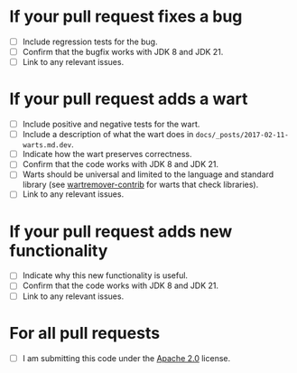 # If your pull request fixes a bug

- [ ] Include regression tests for the bug.
- [ ] Confirm that the bugfix works with JDK 8 and JDK 21.
- [ ] Link to any relevant issues.

# If your pull request adds a wart

- [ ] Include positive and negative tests for the wart.
- [ ] Include a description of what the wart does in `docs/_posts/2017-02-11-warts.md.dev`.
- [ ] Indicate how the wart preserves correctness.
- [ ] Confirm that the code works with JDK 8 and JDK 21.
- [ ] Warts should be universal and limited to the language and standard library (see [wartremover-contrib](https://github.com/wartremover/wartremover-contrib) for warts that check libraries).
- [ ] Link to any relevant issues.

# If your pull request adds new functionality

- [ ] Indicate why this new functionality is useful.
- [ ] Confirm that the code works with JDK 8 and JDK 21.
- [ ] Link to any relevant issues.

# For all pull requests

- [ ] I am submitting this code under the [Apache 2.0](https://www.apache.org/licenses/LICENSE-2.0.txt) license.
